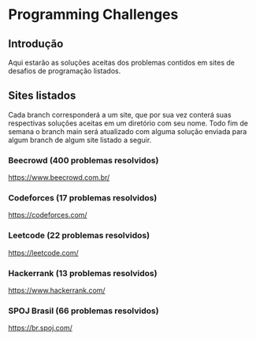 # Programming Challenges

## Introdução
Aqui estarão as soluções aceitas dos problemas contidos em sites de desafios de programação listados. 

## Sites listados
Cada branch corresponderá a um site, que por sua vez conterá suas respectivas soluções aceitas em um diretório com seu nome. Todo fim de semana o branch main será atualizado com alguma solução enviada para algum branch de algum site listado a seguir.
### Beecrowd (400 problemas resolvidos)
https://www.beecrowd.com.br/
### Codeforces (17 problemas resolvidos)
https://codeforces.com/
### Leetcode (22 problemas resolvidos)
https://leetcode.com/
### Hackerrank (13 problemas resolvidos)
https://www.hackerrank.com/
### SPOJ Brasil (66 problemas resolvidos)
https://br.spoj.com/
